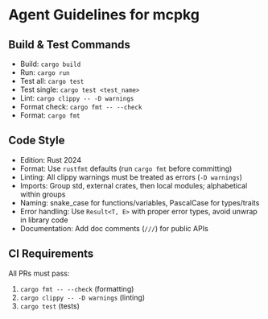 # Agent Guidelines for mcpkg

## Build & Test Commands
- Build: `cargo build`
- Run: `cargo run`
- Test all: `cargo test`
- Test single: `cargo test <test_name>`
- Lint: `cargo clippy -- -D warnings`
- Format check: `cargo fmt -- --check`
- Format: `cargo fmt`

## Code Style
- Edition: Rust 2024
- Format: Use `rustfmt` defaults (run `cargo fmt` before committing)
- Linting: All clippy warnings must be treated as errors (`-D warnings`)
- Imports: Group std, external crates, then local modules; alphabetical within groups
- Naming: snake_case for functions/variables, PascalCase for types/traits
- Error handling: Use `Result<T, E>` with proper error types, avoid unwrap in library code
- Documentation: Add doc comments (`///`) for public APIs

## CI Requirements
All PRs must pass:
1. `cargo fmt -- --check` (formatting)
2. `cargo clippy -- -D warnings` (linting)
3. `cargo test` (tests)
